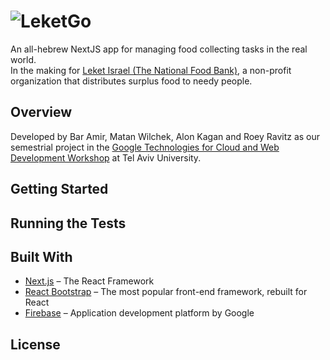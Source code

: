# ![LeketGo](https://firebasestorage.googleapis.com/v0/b/leketgo.appspot.com/o/Asset%202%401.5x.png?alt=media&token=a4303fbe-414a-433c-a3ef-8ff573efb6b4)

An all-hebrew NextJS app for managing food collecting tasks in the real world.<br>
In the making for [Leket Israel (The National Food Bank)](https://www.leket.org/en/), a non-profit organization that distributes surplus food to needy people.

## Overview

Developed by Bar Amir, Matan Wilchek, Alon Kagan and Roey Ravitz as our semestrial project in the [Google Technologies for Cloud and Web Development Workshop](https://sites.google.com/site/cloudweb18b/) at Tel Aviv University.

## Getting Started
## Running the Tests
## Built With
* [Next.js](https://github.com/zeit/next.js) – The React Framework
* [React Bootstrap](https://github.com/react-bootstrap/react-bootstrap) – The most popular front-end framework, rebuilt for React
* [Firebase](https://firebase.google.com/) – Application development platform by Google

## License

